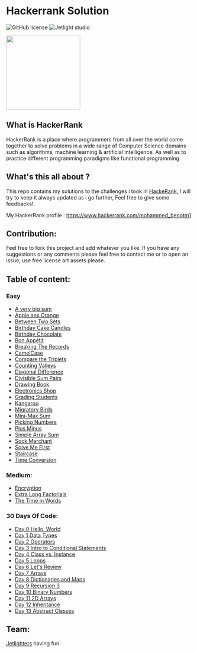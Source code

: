 # Hackerrank Solution

![GitHub license](https://img.shields.io/github/license/Mohammed-Benotmane/Hackerrank-Solution.svg)
![Jetlight studio](https://img.shields.io/badge/Made%20by-Jetlight%20studio-blue.svg?color=082544)

<img src="https://upload.wikimedia.org/wikipedia/commons/thumb/6/65/HackerRank_logo.png/600px-HackerRank_logo.png" width=200 />

## What is HackerRank
HackerRank is a place where programmers from all over the world come together to solve problems in a wide range of Computer Science domains such as algorithms, machine learning & artificial intelligence. As well as to practice different programming paradigms like functional programming.

## What's this all about ?
This repo contains my solutions to the challenges i took in [HackeRank](https://www.hackerrank.com), I will try to keep it always updated as i go further, Feel free to give some feedbacks!.

My HackerRank profile : https://www.hackerrank.com/mohammed_benotm1

## Contribution:
Feel free to fork this project and add whatever you like. If you have any suggestions or any comments please feel free to contact me or to open an issue, use free license art assets please.

## Table of content:
### Easy
 - [A very big sum](https://github.com/Mohammed-Benotmane/Hackerrank-Solution/blob/master/Easy/A%20very%20big%20sum.java)
 - [Apple ans Orange](https://github.com/Mohammed-Benotmane/Hackerrank-Solution/blob/master/Easy/Apple%20ans%20Orange.java)
 - [Between Two Sets](https://github.com/Mohammed-Benotmane/Hackerrank-Solution/blob/master/Easy/Between%20Two%20Sets.java)
 - [Birthday Cake Candles](https://github.com/Mohammed-Benotmane/Hackerrank-Solution/blob/master/Easy/Birthday%20Cake%20Candles.java)
 - [Birthday Chocolate](https://github.com/Mohammed-Benotmane/Hackerrank-Solution/blob/master/Easy/Birthday%20Chocolate.java)
 - [Bon Appétit](https://github.com/Mohammed-Benotmane/Hackerrank-Solution/blob/master/Easy/Bon%20App%C3%A9tit.java)
 - [Breaking The Records](https://github.com/Mohammed-Benotmane/Hackerrank-Solution/blob/master/Easy/Breaking%20The%20Records.java)
 - [CamelCase](https://github.com/Mohammed-Benotmane/Hackerrank-Solution/blob/master/Easy/CamelCase.java)
 - [Compare the Triplets](https://github.com/Mohammed-Benotmane/Hackerrank-Solution/blob/master/Easy/Compare%20the%20Triplets.java)
 - [Counting Valleys](https://github.com/Mohammed-Benotmane/Hackerrank-Solution/blob/master/Easy/Counting%20Valleys.java)
 - [Diagonal Difference](https://github.com/Mohammed-Benotmane/Hackerrank-Solution/blob/master/Easy/Diagonal%20Difference.java)
 - [Divisible Sum Pairs](https://github.com/Mohammed-Benotmane/Hackerrank-Solution/blob/master/Easy/Divisible%20Sum%20Pairs.java)
 - [Drawing Book](https://github.com/Mohammed-Benotmane/Hackerrank-Solution/blob/master/Easy/Drawing%20Book.java)
 - [Electronics Shop](https://github.com/Mohammed-Benotmane/Hackerrank-Solution/blob/master/Easy/Electronics%20Shop.java)
 - [Grading Students](https://github.com/Mohammed-Benotmane/Hackerrank-Solution/blob/master/Easy/Grading%20Students.java)
 - [Kangaroo](https://github.com/Mohammed-Benotmane/Hackerrank-Solution/blob/master/Easy/Kangaroo.java)
 - [Migratory Birds](https://github.com/Mohammed-Benotmane/Hackerrank-Solution/blob/master/Easy/Migratory%20Birds.java)
 - [Mini-Max Sum](https://github.com/Mohammed-Benotmane/Hackerrank-Solution/blob/master/Easy/Mini-Max%20Sum.java)
 - [Picking Numbers](https://github.com/Mohammed-Benotmane/Hackerrank-Solution/blob/master/Easy/Picking%20Numbers.java)
 - [Plus Minus](https://github.com/Mohammed-Benotmane/Hackerrank-Solution/blob/master/Easy/Plus%20Minus.java)
 - [Simple Array Sum](https://github.com/Mohammed-Benotmane/Hackerrank-Solution/blob/master/Easy/Simple%20Array%20Sum.java)
 - [Sock Merchant](https://github.com/Mohammed-Benotmane/Hackerrank-Solution/blob/master/Easy/Sock%20Merchant.java)
 - [Solve Me First](https://github.com/Mohammed-Benotmane/Hackerrank-Solution/blob/master/Easy/Solve%20Me%20First.java)
 - [Staircase](https://github.com/Mohammed-Benotmane/Hackerrank-Solution/blob/master/Easy/Staircase.java)
 - [Time Conversion](https://github.com/Mohammed-Benotmane/Hackerrank-Solution/blob/master/Easy/Time%20Conversion.java)

### Medium:
 - [Encryption](https://github.com/Mohammed-Benotmane/Hackerrank-Solution/blob/master/Medium/Encryption.java)
 - [Extra Long Factorials](https://github.com/Mohammed-Benotmane/Hackerrank-Solution/blob/master/Medium/Extra%20Long%20Factorials.java)
 - [The Time in Words](https://github.com/Mohammed-Benotmane/Hackerrank-Solution/blob/master/Medium/The%20Time%20in%20Words.java)
 
### 30 Days Of Code:
 - [Day 0 Hello, World](https://github.com/Mohammed-Benotmane/Hackerrank-Solution/blob/master/30%20Days%20Of%20Code/Day%200%20Hello%2C%20World.java.txt)
 - [Day 1 Data Types](https://github.com/Mohammed-Benotmane/Hackerrank-Solution/blob/master/30%20Days%20Of%20Code/Day%201%20Data%20Types.java.txt)
 - [Day 2 Operators](https://github.com/Mohammed-Benotmane/Hackerrank-Solution/blob/master/30%20Days%20Of%20Code/Day%202%20Operators.java.txt)
 - [Day 3 Intro to Conditional Statements](https://github.com/Mohammed-Benotmane/Hackerrank-Solution/blob/master/30%20Days%20Of%20Code/Day%203%20Intro%20to%20Conditional%20Statements.txt)
 - [Day 4 Class vs. Instance](https://github.com/Mohammed-Benotmane/Hackerrank-Solution/blob/master/30%20Days%20Of%20Code/Day%204%20Class%20vs.%20Instance.java.txt)
 - [Day 5 Loops](https://github.com/Mohammed-Benotmane/Hackerrank-Solution/blob/master/30%20Days%20Of%20Code/Day%205%20Loops.java.txt)
 - [Day 6 Let's Review](https://github.com/Mohammed-Benotmane/Hackerrank-Solution/blob/master/30%20Days%20Of%20Code/Day%206%20Let's%20Review.java)
 - [Day 7 Arrays](https://github.com/Mohammed-Benotmane/Hackerrank-Solution/blob/master/30%20Days%20Of%20Code/Day%207%20Arrays.java)
 - [Day 8 Dictionaries and Maps](https://github.com/Mohammed-Benotmane/Hackerrank-Solution/blob/master/30%20Days%20Of%20Code/Day%208%20Dictionaries%20and%20Maps.java)
 - [Day 9 Recursion 3](https://github.com/Mohammed-Benotmane/Hackerrank-Solution/blob/master/30%20Days%20Of%20Code/Day%209%20Recursion%203.java)
 - [Day 10 Binary Numbers](https://github.com/Mohammed-Benotmane/Hackerrank-Solution/blob/master/30%20Days%20Of%20Code/Day%2010%20Binary%20Numbers.java)
 - [Day 11 2D Arrays](https://github.com/Mohammed-Benotmane/Hackerrank-Solution/blob/master/30%20Days%20Of%20Code/Day%2011%202D%20Arrays.java)
 - [Day 12 Inheritance](https://github.com/Mohammed-Benotmane/Hackerrank-Solution/blob/master/30%20Days%20Of%20Code/Day%2012%20Inheritance.java)
 - [Day 13 Abstract Classes](https://github.com/Mohammed-Benotmane/Hackerrank-Solution/blob/master/30%20Days%20Of%20Code/Day%2013%20Abstract%20Classes.java)

 

## Team:
[Jetlighters](https://github.com/JetLightStudio) having fun.
